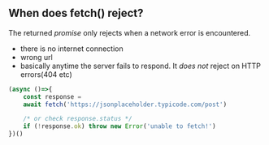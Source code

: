 ## When does fetch() reject?
The returned *promise* only rejects when a network error is encountered.
  - there is no internet connection
  - wrong url
  - basically anytime the server fails to respond.
It *does not* reject on HTTP errors(404 etc)

```js
(async ()=>{
	const response = 
	await fetch('https://jsonplaceholder.typicode.com/post')

	/* or check response.status */
	if (!response.ok) throw new Error('unable to fetch!')
})()
```